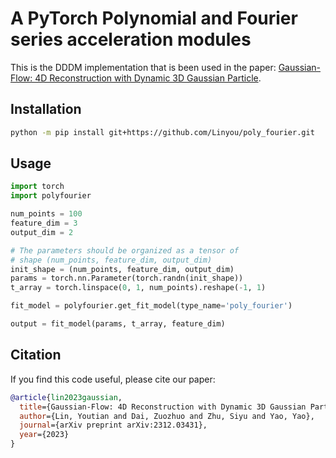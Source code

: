 # A PyTorch Polynomial and Fourier series acceleration modules

This is the DDDM implementation that is been used in the paper: [Gaussian-Flow: 4D Reconstruction with Dynamic 3D Gaussian Particle](https://arxiv.org/abs/2312.03431).

## Installation

```bash
python -m pip install git+https://github.com/Linyou/poly_fourier.git
```

## Usage

```python
import torch
import polyfourier

num_points = 100
feature_dim = 3
output_dim = 2

# The parameters should be organized as a tensor of 
# shape (num_points, feature_dim, output_dim)
init_shape = (num_points, feature_dim, output_dim)
params = torch.nn.Parameter(torch.randn(init_shape))
t_array = torch.linspace(0, 1, num_points).reshape(-1, 1)

fit_model = polyfourier.get_fit_model(type_name='poly_fourier')

output = fit_model(params, t_array, feature_dim)
```

## Citation

If you find this code useful, please cite our paper:

```bibtex
@article{lin2023gaussian,
  title={Gaussian-Flow: 4D Reconstruction with Dynamic 3D Gaussian Particle},
  author={Lin, Youtian and Dai, Zuozhuo and Zhu, Siyu and Yao, Yao},
  journal={arXiv preprint arXiv:2312.03431},
  year={2023}
}
```
